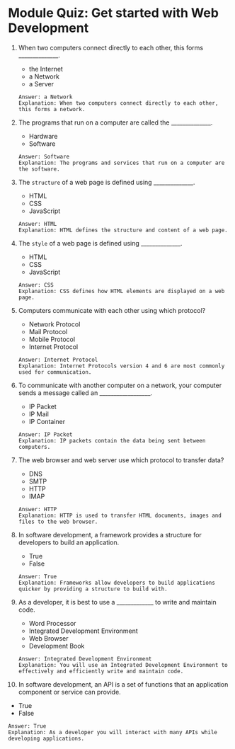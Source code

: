 # Module Quiz: Get started with Web Development

1. When two computers connect directly to each other, this forms  ______________.
   - the Internet
   - a Network
   - a Server

  
   ```
   Answer: a Network
   Explanation: When two computers connect directly to each other, this forms a network.  
   ```

2. The programs that run on a computer are called the ______________.
   - Hardware
   - Software

  
   ```
   Answer: Software
   Explanation: The programs and services that run on a computer are the software.
   ```

3. The `structure` of a web page is defined using ______________.
   - HTML
   - CSS
   - JavaScript

  
   ```
   Answer: HTML
   Explanation: HTML defines the structure and content of a web page.
   ```

4. The `style` of a web page is defined using ______________.
   - HTML
   - CSS
   - JavaScript

  
   ```
   Answer: CSS
   Explanation: CSS defines how HTML elements are displayed on a web page.
   ```

5. Computers communicate with each other using which protocol?
   - Network Protocol
   - Mail Protocol
   - Mobile Protocol
   - Internet Protocol

  
   ```
   Answer: Internet Protocol
   Explanation: Internet Protocols version 4 and 6 are most commonly used for communication.
   ```

6. To communicate with another computer on a network, your computer sends a message called an __________________.
   - IP Packet
   - IP Mail
   - IP Container

  
   ```
   Answer: IP Packet
   Explanation: IP packets contain the data being sent between computers.
   ```

7. The web browser and web server use which protocol to transfer data?
   - DNS
   - SMTP
   - HTTP
   - IMAP

  
   ```
   Answer: HTTP
   Explanation: HTTP is used to transfer HTML documents, images and files to the web browser.
   ```

8. In software development, a framework provides a structure for developers to build an application.
   - True
   - False

  
   ```
   Answer: True
   Explanation: Frameworks allow developers to build applications quicker by providing a structure to build with.
   ```

9. As a developer, it is best to use a _____________ to write and maintain code.
   - Word Processor
   - Integrated Development Environment
   - Web Browser
   - Development Book

  
   ```
   Answer: Integrated Development Environment
   Explanation: You will use an Integrated Development Environment to effectively and efficiently write and maintain code.
   ```

10. In software development, an API is a set of functions that an application component or service can provide.
   - True
   - False

  
   ```
   Answer: True
   Explanation: As a developer you will interact with many APIs while developing applications.
   ```